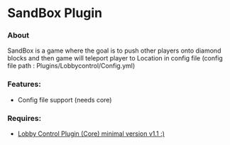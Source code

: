# SandBox Plugin
### About
SandBox is a game where the goal is to push other players onto diamond blocks and then game will teleport player to Location in config file (config file path : Plugins/Lobbycontrol/Config.yml)

### Features:
* Config file support (needs core)

### Requires: 
* <a href = "https://github.com/lubek-dc/Lobbycontrol"> Lobby Control Plugin (Core) minimal version v1.1 :)</a>
